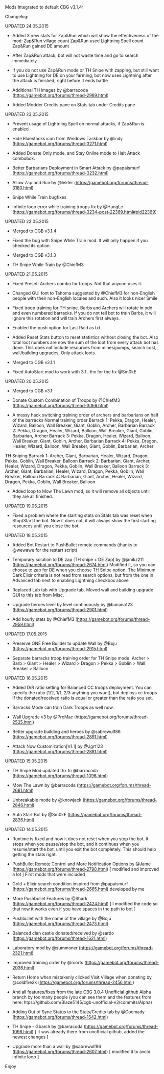 Mods Integrated to default CBG v3.1.4:

Changelog:

UPDATED 24.05.2015

- Added 3 new stats for Zap&Run which will show the effectiveness of the mod:
Zap&Run village count
Zap&Run used Lightning Spell count
Zap&Run gained DE amount

- After Zap&Run attack, bot will not waste time and go to search immediately

- If you do not use Zap&Run mode or TH Snipe with zapping, but still want to use Lightning for DE on your farming, bot now uses Lightning after the attack is finished, right before it ends battle

- Additional TH images by @barracoda (https://gamebot.org/forums/thread-2989.html)

- Added Modder Credits pane on Stats tab under Credits pane

UPDATED 23.05.2015

- Prevent usage of Lightning Spell on normal attacks, if Zap&Run is enabled

- Hide Bluestacks icon from Windows Taskbar by @indy (https://gamebot.org/forums/thread-3271.html)

- Added Donate Only mode, and Stay Online mode to Halt Attack combobox.

- Better Barbarians Deployment in Smart Attack by @papaismurf (https://gamebot.org/forums/thread-3232.html)

- Allow Zap and Run by @lekter (https://gamebot.org/forums/thread-3180.html)

- Snipe While Train bugfixes

- Infinite loop error while training troops fix by @HungLe (https://gamebot.org/forums/thread-3234-post-22369.html#pid22369)

UPDATED 22.05.2015

- Merged to CGB v3.1.4

- Fixed the bug with Snipe While Train mod. It will only happen if you checked its option.

- Merged to CGB v3.1.3

- TH Snipe While Train by @ChiefM3

UPDATED 21.05.2015

- Fixed Preset: Archers combo for troops. Not that anyone uses it.

- Changed GUI font to Tahoma suggested by @ChiefM3 for non-English people with their non-English locales and such. Also it looks nicer Smile

- Fixed troop training for TH snipe. Barbs and Archers will rotate in odd and even numbered barracks. If you do not tell bot to train Barbs, it will ignore this rotation and will train Archers first always.

- Enabled the push option for Last Raid as txt

- Added Reset Stats button to reset statistics without closing the bot. Also total loot numbers are now the sum of the loot from every attack bot has done. This does not include resources from mines/pumps, search cost, wall/building upgrades. Only attack loots.

- Merged to CGB v3.1.1

- Fixed AutoStart mod to work with 3.1 , thx for the fix @Sm0kE

UPDATED 20.05.2015

- Merged to CGB v3.1

- Donate Custom Combination of Troops by @ChiefM3 (https://gamebot.org/forums/thread-3066.html)

- A messy hack switching training order of archers and barbarians on half of the barracks
Normal training order
Barrack 1: Pekka, Dragon, Healer, Wizard, Balloon, Wall Breaker, Giant, Goblin, Archer, Barbarian
Barrack 2: Pekka, Dragon, Healer, Wizard, Balloon, Wall Breaker, Giant, Goblin, Barbarian, Archer
Barrack 3: Pekka, Dragon, Healer, Wizard, Balloon, Wall Breaker, Giant, Goblin, Archer, Barbarian
Barrack 4: Pekka, Dragon, Healer, Wizard, Balloon, Wall Breaker, Giant, Goblin, Barbarian, Archer

TH Sniping
Barrack 1: Archer, Giant, Barbarian, Healer, Wizard, Dragon, Pekka, Goblin, Wall Breaker, Balloon
Barrack 2: Barbarian, Giant, Archer, Healer, Wizard, Dragon, Pekka, Goblin, Wall Breaker, Balloon
Barrack 3: Archer, Giant, Barbarian, Healer, Wizard, Dragon, Pekka, Goblin, Wall Breaker, Balloon
Barrack 4: Barbarian, Giant, Archer, Healer, Wizard, Dragon, Pekka, Goblin, Wall Breaker, Balloon

- Added loop to Mow The Lawn mod, so it will remove all objects until they are all finished.

UPDATED 19.05.2015

- Fixed a problem where the starting stats on Stats tab was reset when Stop/Start the bot. Now it does not, it will always show the first starting resources until you close the bot.

UPDATED 18.05.2015

- Added Bot Restart to PushBullet remote commands (thanks to @wewawe for the restart script)

- Temporary solution to DE zap (TH snipe + DE Zap) by @janikz211 (https://gamebot.org/forums/thread-2674.html)
Modified it, so you can choose to zap for DE when you choose TH Snipe option. The Minimum Dark Elixir criteria is not read from search options, but from the one in Advanced tab next to enabling Lightning checkbox above

- Replaced Lab tab with Upgrade tab. Moved wall and building upgrade GUI to this tab from Misc.

- Upgrade heroes level by level continuously by @bunana123 (https://gamebot.org/forums/thread-2901.html)

- Add hourly stats by @ChiefM3 (https://gamebot.org/forums/thread-2959.html)

UPDATED 17.05.2015

- Preserve ONE Free Builder to update Wall by @Boju (https://gamebot.org/forums/thread-2915.html)

- Separate barracks troop training order for TH Snipe mode.
Archer > Barb > Giant > Healer > Wizard > Dragon > Pekka > Goblin > Wall Breaker > Balloon

UPDATED 16.05.2015

- Added D/R ratio setting for Balanced CC troops deployment. You can specify the ratio (1/2, 1/1, 2/3 anything you want), bot deploys cc troops if the donated/received ratio is equal or greater than the ratio you set.

- Barracks Mode can train Dark Troops as well now.

- Wall Upgrade v3 by @ProMac (https://gamebot.org/forums/thread-2535.html)

- Better upgrade building and heroes by @sabrewulf86 (https://gamebot.org/forums/thread-2891.html)

- Attack Now Customization[V1.1] by @Jgrt123 (https://gamebot.org/forums/thread-2881.html)

UPDATED 15.05.2015

- TH Snipe Mod updated thx to @barracoda (https://gamebot.org/forums/thread-1096.html)

- Mow The Lawn by @barracoda (https://gamebot.org/forums/thread-2681.html)

- Unbreakable mode by @knowjack (https://gamebot.org/forums/thread-2846.html)

- Auto Start Bot by @Sm0kE (https://gamebot.org/forums/thread-2836.html)

UPDATED 14.05.2015

- Runtime is fixed and now it does not reset when you stop the bot. It stops when you pause/stop the bot, and it continues when you resume/start the bot, until you exit the bot completely. This should help getting the stats right.

- PushBullet Remote Control and More Notification Options by @Jame (https://gamebot.org/forums/thread-2798.html) [ modified and improved a lot ]
First mods that were included

- Gold + Elixir search condition inspired from @papaismurf (https://gamebot.org/forums/thread-2665.html) developed by me

- More Pushbullet Features by @Shark (https://gamebot.org/forums/thread-2424.html) [ I modified the code so that now it works even if you have spaces in the path to bot ]

- Pushbullet with the name of the village by @Boju (https://gamebot.org/forums/thread-2473.html)

- Balanced clan castle donated/received by @sardo (https://gamebot.org/forums/thread-1621.html)

- Laboratory mod by @summoner (https://gamebot.org/forums/thread-2321.html)

- Improved training order by @rcorts (https://gamebot.org/forums/thread-2036.html)

- Return Home when mistakenly clicked Visit Village when donating by @coldfire2k (https://gamebot.org/forums/thread-2456.html)

- And all features/fixes from the late CBG 3.0.4 Unofficial github Alpha branch by too many people (you can see them and the features from here: htps://github.com/Blaze5145/cgb-unofficial-v3/commits/Alpha)

- Adding Out of Sync Status to the Stats/Credits tab by @Cocmady (https://gamebot.org/forums/thread-1642.html)

- TH Snipe - Gbarch by @barracoda (https://gamebot.org/forums/thread-1096.html) [ it was already there from unofficial github, added the newest changes ]

- Upgrade more than a wall by @sabrewulf86 (https://gamebot.org/forums/thread-2607.html) [ modified it to avoid infinite loop ]

Enjoy
